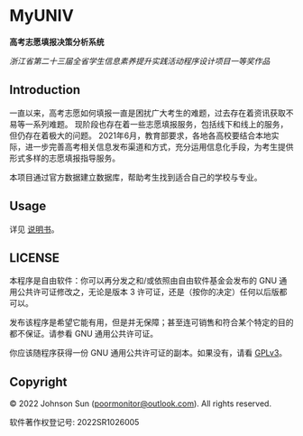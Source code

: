 # MyUNIV
**高考志愿填报决策分析系统**

*浙江省第二十三届全省学生信息素养提升实践活动程序设计项目一等奖作品*

## Introduction

一直以来，高考志愿如何填报一直是困扰广大考生的难题，过去存在着资讯获取不易等一系列难题。
现阶段也存在着一些志愿填报服务，包括线下和线上的服务，但仍存在着极大的问题。
2021年6月，教育部要求，各地各高校要结合本地实际，进一步完善高考相关信息发布渠道和方式，充分运用信息化手段，为考生提供形式多样的志愿填报指导服务。

本项目通过官方数据建立数据库，帮助考生找到适合自己的学校与专业。

## Usage

详见 [说明书](https://cloud.oldmonitor.cn/#s/8YSEC5dw)。

## LICENSE

本程序是自由软件：你可以再分发之和/或依照由自由软件基金会发布的 GNU 通用公共许可证修改之，无论是版本 3 许可证，还是（按你的决定）任何以后版都可以。

发布该程序是希望它能有用，但是并无保障；甚至连可销售和符合某个特定的目的都不保证。请参看 GNU 通用公共许可证。

你应该随程序获得一份 GNU 通用公共许可证的副本。如果没有，请看 [GPLv3](https://www.gnu.org/licenses/gpl-3.0.txt)。

## Copyright

© 2022 Johnson Sun (poormonitor@outlook.com). All rights reserved.

软件著作权登记号: 2022SR1026005